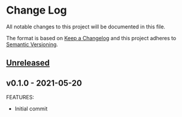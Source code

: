 # Change Log

All notable changes to this project will be documented in this file.

The format is based on [Keep a Changelog](http://keepachangelog.com/) and this
project adheres to [Semantic Versioning](http://semver.org/).

<a name="unreleased"></a>
## [Unreleased]



<a name="v0.1.0"></a>
## v0.1.0 - 2021-05-20
FEATURES:
- Initial commit


[Unreleased]: https://github.com/button-inc/terraform-aws-acm/compare/v0.1.0...HEAD
